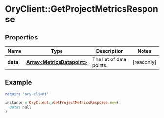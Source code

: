 # OryClient::GetProjectMetricsResponse

## Properties

| Name | Type | Description | Notes |
| ---- | ---- | ----------- | ----- |
| **data** | [**Array&lt;MetricsDatapoint&gt;**](MetricsDatapoint.md) | The list of data points. | [readonly] |

## Example

```ruby
require 'ory-client'

instance = OryClient::GetProjectMetricsResponse.new(
  data: null
)
```

